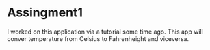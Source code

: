 Assingment1
===========
 I worked on this application via a tutorial some time ago.
 This app will conver temperature from Celsius to Fahrenheight and viceversa.
 
